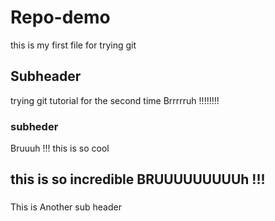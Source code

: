 # Repo-demo

this is my first file for trying git


## Subheader

trying git tutorial for the second time Brrrrruh !!!!!!!!


### subheder

Bruuuh !!! this is so cool

## this is so incredible BRUUUUUUUUUh !!!


###
This is Another sub header